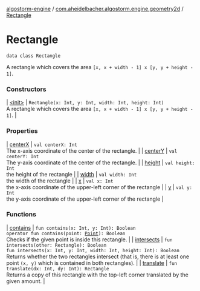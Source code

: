 [algostorm-engine](../../index.md) / [com.aheidelbacher.algostorm.engine.geometry2d](../index.md) / [Rectangle](.)

# Rectangle

`data class Rectangle`

A rectangle which covers the area `[x, x + width - 1] x [y, y + height - 1]`.

### Constructors

| [&lt;init&gt;](-init-.md) | `Rectangle(x: Int, y: Int, width: Int, height: Int)`<br>A rectangle which covers the area `[x, x + width - 1] x [y, y + height - 1]`. |

### Properties

| [centerX](center-x.md) | `val centerX: Int`<br>The x-axis coordinate of the center of the rectangle. |
| [centerY](center-y.md) | `val centerY: Int`<br>The y-axis coordinate of the center of the rectangle. |
| [height](height.md) | `val height: Int`<br>the height of the rectangle |
| [width](width.md) | `val width: Int`<br>the width of the rectangle |
| [x](x.md) | `val x: Int`<br>the x-axis coordinate of the upper-left corner of the rectangle |
| [y](y.md) | `val y: Int`<br>the y-axis coordinate of the upper-left corner of the rectangle |

### Functions

| [contains](contains.md) | `fun contains(x: Int, y: Int): Boolean`<br>`operator fun contains(point: `[`Point`](../-point/index.md)`): Boolean`<br>Checks if the given point is inside this rectangle. |
| [intersects](intersects.md) | `fun intersects(other: Rectangle): Boolean`<br>`fun intersects(x: Int, y: Int, width: Int, height: Int): Boolean`<br>Returns whether the two rectangles intersect (that is, there is at least
one point `(x, y)` which is contained in both rectangles). |
| [translate](translate.md) | `fun translate(dx: Int, dy: Int): Rectangle`<br>Returns a copy of this rectangle with the top-left corner translated by
the given amount. |

